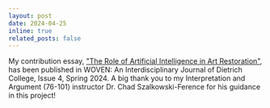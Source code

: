 ```yaml
---
layout: post
date: 2024-04-25
inline: true
related_posts: false
---
```


My contribution essay, <a href="https://www.cmu.edu/dietrich/gened/woven/issues/four/docs/piece-3-glenda-min.pdf">"The Role of Artificial Intelligence in Art Restoration"</a>, has been published in WOVEN: An Interdisciplinary Journal of Dietrich College, Issue 4, Spring 2024. A big thank you to my Interpretation and Argument (76-101) instructor Dr. Chad Szalkowski-Ference for his guidance in this project!
